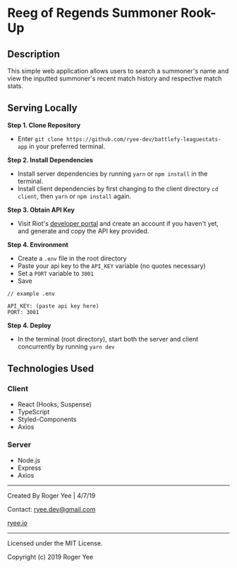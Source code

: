 # Reeg of Regends Summoner Rook-Up

## Description 
This simple web application allows users to search a summoner's name and view the inputted summoner's recent match history and respective match stats.

## Serving Locally
**Step 1. Clone Repository**

- Enter `git clone https://github.com/ryee-dev/battlefy-leaguestats-app` in your preferred terminal.

**Step 2. Install Dependencies**

- Install server dependencies by running `yarn` or `npm install` in the terminal.
- Install client dependencies by first changing to the client directory `cd client`, then `yarn` or `npm install` again.

**Step 3. Obtain API Key**

- Visit Riot's [developer portal](https://developer.riotgames.com/) and create an account if you haven't yet, and generate and copy the API key provided.

**Step 4. Environment**
- Create a `.env` file in the root directory
- Paste your api key to the `API_KEY` variable (no quotes necessary)
- Set a `PORT` variable to `3001`
- Save
 
```
// example .env

API_KEY: (paste api key here)
PORT: 3001
```
**Step 4. Deploy**
- In the terminal (root directory), start both the server and client concurrently by running `yarn dev`

## Technologies Used

### Client
- React (Hooks, Suspense)
- TypeScript
- Styled-Components
- Axios

### Server
- Node.js
- Express
- Axios

___

Created By Roger Yee | 4/7/19

Contact: ryee.dev@gmail.com

[ryee.io](https://ryee.io)

___

Licensed under the MIT License.

Copyright (c) 2019 Roger Yee
